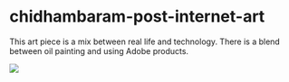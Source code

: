 # chidhambaram-post-internet-art

This art piece is a mix between real life and technology. There is a blend between oil painting and using Adobe products.

![](IMG_0079.PNG)
